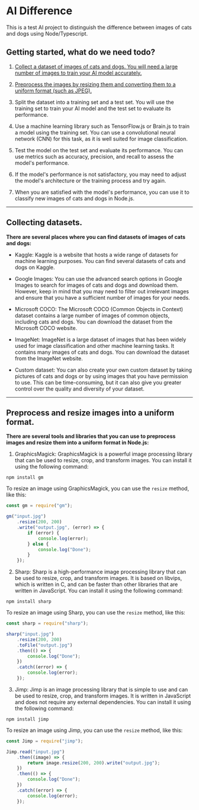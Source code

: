# AI Difference

This is a test AI project to distinguish the difference between images of cats and dogs using Node/Typescript.

## Getting started, what do we need todo?

1. [Collect a dataset of images of cats and dogs. You will need a large number of images to train your AI model accurately.](#collecting-datasets)

2. [Preprocess the images by resizing them and converting them to a uniform format (such as JPEG).](#preprocess-and-resize-images-into-a-uniform-format)

3. Split the dataset into a training set and a test set. You will use the training set to train your AI model and the test set to evaluate its performance.

4. Use a machine learning library such as TensorFlow.js or Brain.js to train a model using the training set. You can use a convolutional neural network (CNN) for this task, as it is well suited for image classification.

5. Test the model on the test set and evaluate its performance. You can use metrics such as accuracy, precision, and recall to assess the model's performance.

6. If the model's performance is not satisfactory, you may need to adjust the model's architecture or the training process and try again.

7. When you are satisfied with the model's performance, you can use it to classify new images of cats and dogs in Node.js.

---

## Collecting datasets.

**There are several places where you can find datasets of images of cats and dogs:**

- Kaggle: Kaggle is a website that hosts a wide range of datasets for machine learning purposes. You can find several datasets of cats and dogs on Kaggle.

- Google Images: You can use the advanced search options in Google Images to search for images of cats and dogs and download them. However, keep in mind that you may need to filter out irrelevant images and ensure that you have a sufficient number of images for your needs.

- Microsoft COCO: The Microsoft COCO (Common Objects in Context) dataset contains a large number of images of common objects, including cats and dogs. You can download the dataset from the Microsoft COCO website.

- ImageNet: ImageNet is a large dataset of images that has been widely used for image classification and other machine learning tasks. It contains many images of cats and dogs. You can download the dataset from the ImageNet website.

- Custom dataset: You can also create your own custom dataset by taking pictures of cats and dogs or by using images that you have permission to use. This can be time-consuming, but it can also give you greater control over the quality and diversity of your dataset.

---

## Preprocess and resize images into a uniform format.

**There are several tools and libraries that you can use to preprocess images and resize them into a uniform format in Node.js:**

1. GraphicsMagick: GraphicsMagick is a powerful image processing library that can be used to resize, crop, and transform images. You can install it using the following command:

```
npm install gm
```

To resize an image using GraphicsMagick, you can use the `resize` method, like this:

```js
const gm = require("gm");

gm("input.jpg")
	.resize(200, 200)
	.write("output.jpg", (error) => {
		if (error) {
			console.log(error);
		} else {
			console.log("Done");
		}
	});
```

2. Sharp: Sharp is a high-performance image processing library that can be used to resize, crop, and transform images. It is based on libvips, which is written in C, and can be faster than other libraries that are written in JavaScript. You can install it using the following command:

```
npm install sharp
```

To resize an image using Sharp, you can use the `resize` method, like this:

```js
const sharp = require("sharp");

sharp("input.jpg")
	.resize(200, 200)
	.toFile("output.jpg")
	.then(() => {
		console.log("Done");
	})
	.catch((error) => {
		console.log(error);
	});
```

3. Jimp: Jimp is an image processing library that is simple to use and can be used to resize, crop, and transform images. It is written in JavaScript and does not require any external dependencies. You can install it using the following command:

```
npm install jimp
```

To resize an image using Jimp, you can use the `resize` method, like this:

```js
const Jimp = require("jimp");

Jimp.read("input.jpg")
	.then((image) => {
		return image.resize(200, 200).write("output.jpg");
	})
	.then(() => {
		console.log("Done");
	})
	.catch((error) => {
		console.log(error);
	});
```
